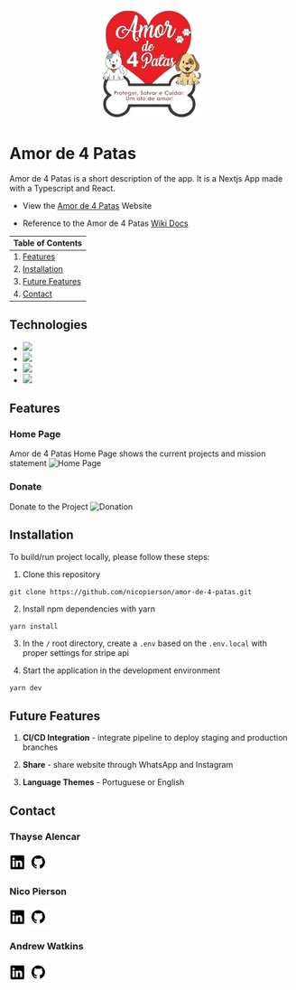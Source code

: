 <p align='center'>
  <img src='./public/logo.jpeg' height='200px'>
</p>

# Amor de 4 Patas
Amor de 4 Patas is a short description of the app. It is a Nextjs App made with a Typescript and React. 

* View the <a href='https://www.amorde4patas.org'>Amor de 4 Patas</a> Website

* Reference to the Amor de 4 Patas <a href='https://www.github.com/nicopierson/Amor de 4 Patas/wiki'>Wiki Docs</a>

| Table of Contents |
| ----------------- |
| 1. [Features](#features) |
| 2. [Installation](#installation) |
| 3. [Future Features](#future-features) |
| 4. [Contact](#contact) |


## Technologies
* <a href="https://developer.mozilla.org/en-US/docs/Web/JavaScript"><img src="https://img.shields.io/badge/-JavaScript-F7DF1E?logo=JavaScript&logoColor=333333" /></a>
* <a href="https://nodejs.org/"><img src="https://img.shields.io/badge/Node.js-43853D?style=flat&logo=node.js&logoColor=white"></a>
* <a href="https://reactjs.org/"><img src="https://img.shields.io/badge/react-%2320232a.svg?style=flat&logo=react&logoColor=%2361DAFB"></a>
* <a href="https://developer.mozilla.org/en-US/docs/Web/CSS"><img src="https://img.shields.io/badge/-CSS3-1572B6?logo=CSS3" /></a>


## Features

### Home Page
Amor de 4 Patas Home Page shows the current projects and mission statement
![Home Page](./readme-assets/images/home.jpg)

### Donate
Donate to the Project
![Donation](./readme-assets/images/donate.jpg)

## Installation
To build/run project locally, please follow these steps:

1. Clone this repository

```shell
git clone https://github.com/nicopierson/amor-de-4-patas.git
```

2. Install npm dependencies with yarn

```shell
yarn install
```

3. In the `/` root directory, create a `.env` based on the `.env.local` with proper settings for stripe api

4. Start the application in the development environment

```javascript
yarn dev
```

## Future Features

1. __CI/CD Integration__ - integrate pipeline to deploy staging and production branches

2. __Share__ - share website through WhatsApp and Instagram

3. __Language Themes__ - Portuguese or English


## Contact

### Thayse Alencar
<a href="https://www.linkedin.com/in/thayse-alencar-946703196/"><img src="./readme-assets/logos/linkedin-logo.png" height="28" align="middle" /></a>
<a href="https://github.com/thaysealencar"><img src="./readme-assets/logos/github-logo.png" height="38" align="middle" /></a>

### Nico Pierson
<a href="https://www.linkedin.com/in/nico-pierson/"><img src="./readme-assets/logos/linkedin-logo.png" height="28" align="middle" /></a>
<a href="https://github.com/nicopierson"><img src="./readme-assets/logos/github-logo.png" height="38" align="middle" /></a>

### Andrew Watkins
<a href="https://www.linkedin.com/in/andrew-watkins-533280173/"><img src="./readme-assets/logos/linkedin-logo.png" height="28" align="middle" /></a>
<a href="https://github.com/andru17urdna"><img src="./readme-assets/logos/github-logo.png" height="38" align="middle" /></a>
